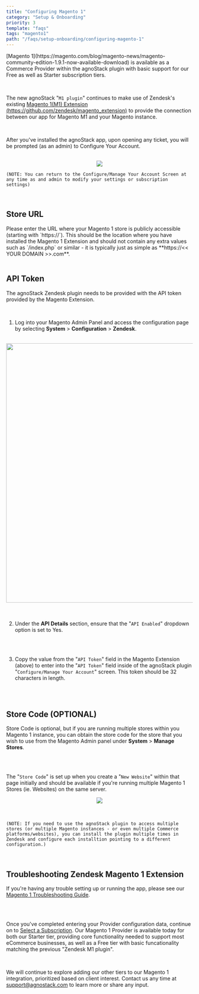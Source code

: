```yaml
---
title: "Configuring Magento 1"
category: "Setup & Onboarding"
priority: 3
template: "faqs"
tags: "magento1"
path: "/faqs/setup-onboarding/configuring-magento-1"
---
```


<p>[Magento 1](https://magento.com/blog/magento-news/magento-community-edition-1.9.1-now-available-download) is available as a Commerce Provider within the agnoStack plugin with basic support for our Free as well as Starter subscription tiers.</p>

<br/>

The new agnoStack "`M1 plugin`" continues to make use of Zendesk's existing [Magento 1(M1) Extension (https://github.com/zendesk/magento_extension)](https://github.com/zendesk/magento_extension) to provide the connection between our app for Magento M1 and your Magento instance.

<br/>

After you've installed the agnoStack app, upon opening any ticket, you will be prompted (as an admin) to Configure Your Account.

<br/>

<center>
<img class="border" src="/images/magento1-configuration-screenshot.png" data-canonical-src="/images/magento1-configuration-screenshot.png" />
</center>

```
(NOTE: You can return to the Configure/Manage Your Account Screen at any time as and admin to modify your settings or subscription settings)
```

<br/>

## Store URL

<span>
Please enter the URL where your Magento 1 store is publicly accessible (starting with `https://`). This should be the location where you have installed the Magento 1 Extension and should not contain any extra values such as `/index.php` or similar - it is typically just as simple as **https://<< YOUR DOMAIN >>.com**.
</span>

<br/>
<br/>

## API Token

The agnoStack Zendesk plugin needs to be provided with the API token provided by the Magento Extension.

<br/>

1. Log into your Magento Admin Panel and access the configuration page by selecting **System** > **Configuration** > **Zendesk**.

<br/>

<center>
  <img class="border" src="/images/magento1-extension-api-token-screenshot.png" data-canonical-src="/images/magento1-extension-api-token-screenshot.png" width="700" />
</center>

<br/>
<br/>

2. Under the **API Details** section, ensure that the "`API Enabled`" dropdown option is set to Yes.

<br/>
<br/>

3. Copy the value from the "`API Token`" field in the Magento Extension (above) to enter into the "`API Token`" field inside of the agnoStack plugin "`Configure/Manage Your Account`" screen. This token should be 32 characters in length.

<br/>
<br/>

## Store Code (OPTIONAL)

Store Code is optional, but if you are running multiple stores within you Magento 1 instance, you can obtain the store code for the store that you wish to use from the Magento Admin panel under **System** > **Manage Stores**.

<br/>
<br/>

The "`Store Code`" is set up when you create a "`New Website`" within that page initially and should be available if you're running multiple Magento 1 Stores (ie. Websites) on the same server.

<center>
  <img class="border" src="/images/magento1-admin-store-code-screenshot.png" data-canonical-src="/images/magento1-admin-store-code-screenshot.png" />
</center>

<br/>
<br/>

```
(NOTE: If you need to use the agnoStack plugin to access multiple stores (or multiple Magento instances - or even multiple Commerce platforms/websites), you can install the plugin multiple times in Zendesk and configure each installtion pointing to a different configuration.)
```

<br/>

## Troubleshooting Zendesk Magento 1 Extension

If you're having any trouble setting up or running the app, please see our [Magento 1 Troubleshooting Guide](/faqs/magento-1/troubleshoot-your-magento-1-setup).

<br/>
<br/>

Once you've completed entering your Provider configuration data, continue on to [Select a Subscription](/faqs/setup-onboarding/selecting-a-subscription). Our Magento 1 Provider is available today for both our Starter tier, providing core functionality needed to support most eCommerce businesses, as well as a Free tier with basic funcationality matching the previous "Zendesk M1 plugin".

<br/>

We will continue to explore adding our other tiers to our Magento 1 integration, prioritized based on client interest. Contact us any time at <a href="mailto:support@agnostack.com?subject=Magento%201">support@agnostack.com</a> to learn more or share any input.
